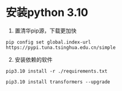 # 安装python 3.10

1. 置清华pip源，下载更加快

`pip config set global.index-url https://pypi.tuna.tsinghua.edu.cn/simple`
 
2. 安装依赖的软件

`pip3.10 install -r ./requirements.txt`

`pip3.10 install transformers --upgrade`